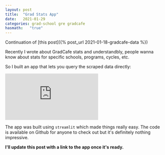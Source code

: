 ```yaml
---
layout: post
title:  "Grad Stats App"
date:   2021-01-29
categories: grad-school gre gradcafe
hasmath:   "true"
---
```


Continuation of [this post]({% post_url 2021-01-18-gradcafe-data %})

Recently I wrote about GradCafe stats and understandbly, people wanna know about stats for specific schools, programs, cycles, etc.

So I built an app that lets you query the scraped data directly:

<div class="video-container">
<iframe src="https://www.youtube-nocookie.com/embed/5puIG1nuOxg" frameborder="0" allow="accelerometer; autoplay; clipboard-write; encrypted-media; gyroscope; picture-in-picture" allowfullscreen></iframe>
</div>

The app was built using `streamlit` which made things really easy. The code is available on Github for anyone to check out but it's definitely nothing impressive.

**I'll update this post with a link to the app once it's ready.**

